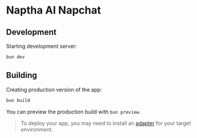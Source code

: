 # Naptha AI Napchat

## Development

Starting development server:

```bash
bun dev
```

## Building

Creating production version of the app:

```bash
bun build
```

You can preview the production build with `bun preview`.

> To deploy your app, you may need to install an [adapter](https://svelte.dev/docs/kit/adapters) for your target environment.
